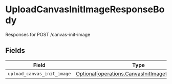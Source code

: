 # UploadCanvasInitImageResponseBody

Responses for POST /canvas-init-image


## Fields

| Field                                                                                                      | Type                                                                                                       | Required                                                                                                   | Description                                                                                                |
| ---------------------------------------------------------------------------------------------------------- | ---------------------------------------------------------------------------------------------------------- | ---------------------------------------------------------------------------------------------------------- | ---------------------------------------------------------------------------------------------------------- |
| `upload_canvas_init_image`                                                                                 | [Optional[operations.CanvasInitImageUploadOutput]](../../models/operations/canvasinitimageuploadoutput.md) | :heavy_minus_sign:                                                                                         | N/A                                                                                                        |